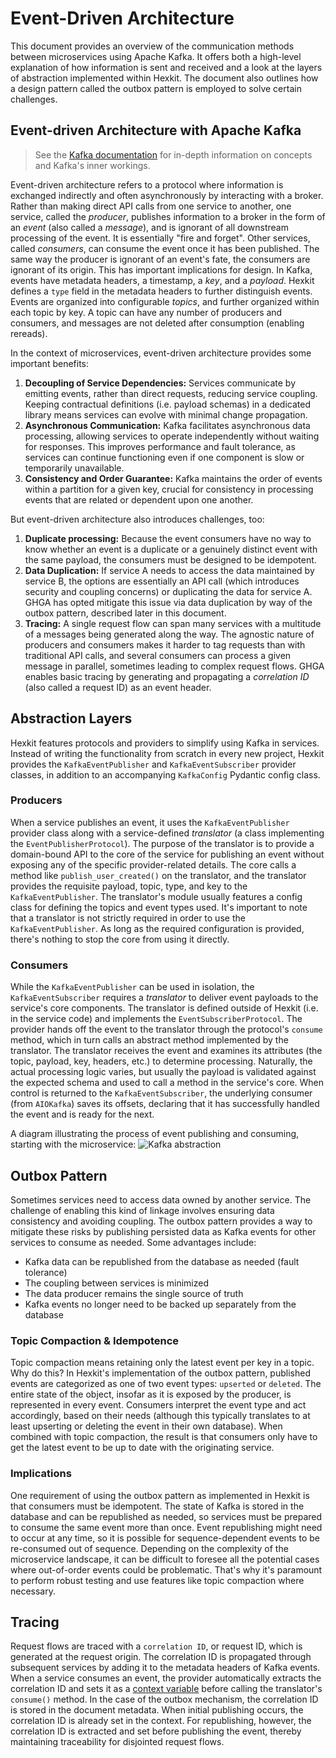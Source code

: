<!--
 Copyright 2021 - 2025 Universität Tübingen, DKFZ, EMBL, and Universität zu Köln
 for the German Human Genome-Phenome Archive (GHGA)

 Licensed under the Apache License, Version 2.0 (the "License");
 you may not use this file except in compliance with the License.
 You may obtain a copy of the License at

     http://www.apache.org/licenses/LICENSE-2.0

 Unless required by applicable law or agreed to in writing, software
 distributed under the License is distributed on an "AS IS" BASIS,
 WITHOUT WARRANTIES OR CONDITIONS OF ANY KIND, either express or implied.
 See the License for the specific language governing permissions and
 limitations under the License.
-->
# Event-Driven Architecture

This document provides an overview of the communication methods between
microservices using Apache Kafka. It offers both a high-level explanation of
how information is sent and received and a look at the layers of
abstraction implemented within Hexkit. The document also outlines how
a design pattern called the outbox pattern is employed to solve certain challenges.

## Event-driven Architecture with Apache Kafka

> See the [Kafka documentation](https://kafka.apache.org/intro) for in-depth
> information on concepts and Kafka's inner workings.

Event-driven architecture refers to a protocol where information is exchanged
indirectly and often asynchronously by interacting with a broker. Rather than
making direct API calls from one service to another, one service, called the *producer*,
publishes information to a broker in the form of an *event* (also called a
*message*), and is ignorant of all downstream processing of the event. It is essentially
"fire and forget". Other services, called *consumers*, can consume the event once it has
been published. The same way the producer is ignorant of an event's fate, the consumers
are ignorant of its origin. This has important implications for design.
In Kafka, events have  metadata headers, a timestamp, a *key*, and a *payload*.
Hexkit defines a `type` field in the metadata headers to further distinguish events.
Events are organized into configurable *topics*, and further organized within each topic
by key. A topic can have any number of producers and consumers, and messages are not
deleted after consumption (enabling rereads).

In the context of microservices, event-driven architecture provides some important benefits:

1. **Decoupling of Service Dependencies:** Services communicate by emitting events,
rather than direct requests, reducing service coupling. Keeping contractual definitions
(i.e. payload schemas) in a dedicated library means services can evolve with minimal
change propagation.
1. **Asynchronous Communication:** Kafka facilitates asynchronous data processing,
allowing services to operate independently without waiting for responses. This improves
performance and fault tolerance, as services can continue functioning even if one
component is slow or temporarily unavailable.
1. **Consistency and Order Guarantee:** Kafka maintains the order of events within
a partition for a given key, crucial for consistency in processing events that are
related or dependent upon one another.


But event-driven architecture also introduces challenges, too:

1. **Duplicate processing:** Because the event consumers have no way to know whether
an event is a duplicate or a genuinely distinct event with the same payload, the
consumers must be designed to be idempotent.
2. **Data Duplication:** If service A needs to access the data maintained by service B,
the options are essentially an API call (which introduces security and coupling concerns)
or duplicating the data for service A. GHGA has opted mitigate this issue via data
duplication by way of the outbox pattern, described later in this document.
3. **Tracing:** A single request flow can span many services with a multitude of a messages
being generated along the way. The agnostic nature of producers and consumers makes it
harder to tag requests than with traditional API calls, and several consumers can
process a given message in parallel, sometimes leading to complex request flows.
GHGA enables basic tracing by generating and propagating a *correlation ID* (also called
a request ID) as an event header.


## Abstraction Layers

Hexkit features protocols and providers to simplify using
Kafka in services. Instead of writing the functionality from scratch in every new
project, Hexkit provides the `KafkaEventPublisher` and `KafkaEventSubscriber`
provider classes, in addition to an accompanying `KafkaConfig` Pydantic config class.


### Producers

When a service publishes an event, it uses the `KafkaEventPublisher` provider class
along with a service-defined _translator_ (a class implementing the `EventPublisherProtocol`).
The purpose of the translator is to provide a domain-bound API to the core of the service for
publishing an event without exposing any of the specific provider-related details. The core
calls a method like `publish_user_created()` on the translator, and the translator provides
the requisite payload, topic, type, and key to the `KafkaEventPublisher`.
The translator's module usually features a config class for defining the topics and event
types used. It's important to note that a translator is not strictly required in order to
use the `KafkaEventPublisher`. As long as the required configuration is provided, there's
nothing to stop the core from using it directly.

### Consumers

While the `KafkaEventPublisher` can be used in isolation, the `KafkaEventSubscriber` requires
a *translator* to deliver event payloads to the service's core components. The translator is
defined outside of Hexkit (i.e. in the service code) and implements the `EventSubscriberProtocol`.
The provider hands off the event to the translator through the protocol's `consume` method,
which in turn calls an abstract method implemented by the translator. The translator receives
the event and examines its attributes (the topic, payload, key, headers, etc.) to determine
processing. Naturally, the actual processing logic varies, but usually the payload is
validated against the expected schema and used to call a method in the service's core.
When control is returned to the `KafkaEventSubscriber`, the underlying consumer (from
`AIOKafka`) saves its offsets, declaring that it has successfully handled the event and
is ready for the next.

A diagram illustrating the process of event publishing and consuming, starting with
the microservice:
![Kafka abstraction](../img/kafka%20basics%20generic.png)


## Outbox Pattern

Sometimes services need to access data owned by another service.
The challenge of enabling this kind of linkage involves ensuring data consistency and avoiding
coupling. The outbox pattern provides a way to mitigate these risks by publishing persisted data
as Kafka events for other services to consume as needed. Some advantages include:
- Kafka data can be republished from the database as needed (fault tolerance)
- The coupling between services is minimized
- The data producer remains the single source of truth
- Kafka events no longer need to be backed up separately from the database


### Topic Compaction & Idempotence

Topic compaction means retaining only the latest event per key in a topic. Why do this?
In Hexkit's implementation of the outbox pattern, published events are categorized as one
of two event types: `upserted` or `deleted`. The entire state of the object, insofar as
it is exposed by the producer, is represented in every event.
Consumers interpret the event type and act accordingly, based on their needs (although
this typically translates to at least upserting or deleting the event in their own database).
When combined with topic compaction, the result is that consumers only have to get the
latest event to be up to date with the originating service.

### Implications

One requirement of using the outbox pattern as implemented in Hexkit is that consumers
must be idempotent. The state of Kafka is stored in the database and can be republished
as needed, so services must be prepared to consume the same event more than once. Event
republishing might need to occur at any time, so it is possible for sequence-dependent
events to be re-consumed out of sequence. Depending on the complexity of the microservice
landscape, it can be difficult to foresee all the potential cases where out-of-order
events could be problematic. That's why it's paramount to perform robust testing and use
features like topic compaction where necessary.

## Tracing

Request flows are traced with a `correlation ID`, or request ID, which is generated at
the request origin. The correlation ID is propagated through subsequent services by
adding it to the metadata headers of Kafka events. When a service consumes an event, the
provider automatically extracts the correlation ID and sets it as a
[context variable](https://docs.python.org/3.9/library/contextvars.html#context-variables)
before calling the translator's `consume()` method. In the case of the outbox mechanism,
the correlation ID is stored in the document metadata. When initial publishing occurs,
the correlation ID is already set in the context. For republishing, however, the
correlation ID is extracted and set before publishing the event, thereby maintaining
traceability for disjointed request flows.
